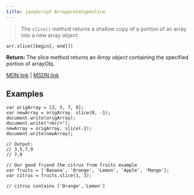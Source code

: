 ```yaml
---
title: javaScript Arrayprototypeslice
---
```

> The `slice()` method returns a shallow copy of a portion of an array into a new array object.

    arr.slice([begin[, end]])

**Return:** The slice method returns an _Array object_ containing the specified portion of arrayObj.

[MDN link](https://developer.mozilla.org/en-US/docs/Web/JavaScript/Reference/Global_Objects/Array/slice) | [MSDN link](https://msdn.microsoft.com/library/tkcsy6fe%28v=vs.94%29.aspx?f=255&MSPPError=-2147217396)

## Examples

    var origArray = [3, 5, 7, 9];
    var newArray = origArray. slice(0, -1);
    document.write(origArray);
    document.write("<br/>");
    newArray = origArray. slice(-2);
    document.write(newArray);

    // Output:
    // 3,5,7,9
    // 7,9

    // Our good friend the citrus from fruits example
    var fruits = ['Banana', 'Orange', 'Lemon', 'Apple', 'Mango'];
    var citrus = fruits.slice(1, 3);

    // citrus contains ['Orange','Lemon']